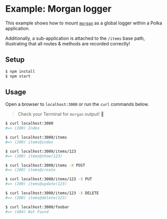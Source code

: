 # Example: Morgan logger

This example shows how to mount [`morgan`](https://www.npmjs.com/package/morgan) as a global logger within a Polka application.

Additionally, a sub-application is attached to the `/items` base path, illustrating that all routes & methods are recorded correctly!

## Setup

```sh
$ npm install
$ npm start
```

## Usage

Open a browser to `localhost:3000` or run the `curl` commands below.

> Check your Terminal for `morgan` output! :tada:

```sh
$ curl localhost:3000
#=> (200) Index

$ curl localhost:3000/items
#=> (200) items@index

$ curl localhost:3000/items/123
#=> (200) items@show(123)

$ curl localhost:3000/items -X POST
#=> (200) items@create

$ curl localhost:3000/items/123 -X PUT
#=> (200) items@update(123)

$ curl localhost:3000/items/123 -X DELETE
#=> (200) items@delete(123)

$ curl localhost:3000/foobar
#=> (404) Not Found
```
